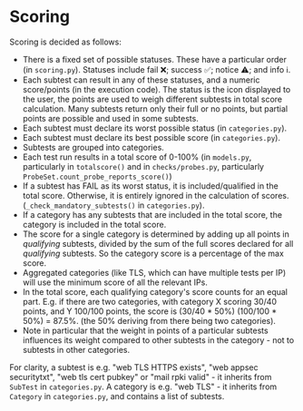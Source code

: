 # Scoring

Scoring is decided as follows:

* There is a fixed set of possible statuses. These have a particular order (in `scoring.py`).
  Statuses include fail ❌; success ✅; notice ⚠️; and info ℹ️. 
* Each subtest can result in any of these statuses, and a numeric score/points (in the execution code).
  The status is the icon displayed to the user, the points are used to weigh different subtests in total score calculation.
  Many subtests return only their full or no points, but partial points are possible and used in some subtests.
* Each subtest must declare its worst possible status (in `categories.py`).
* Each subtest must declare its best possible score (in `categories.py`).
* Subtests are grouped into categories.
* Each test run results in a total score of 0-100%
  (in `models.py`, particularly in `totalscore()` and
  in `checks/probes.py`, particularly `ProbeSet.count_probe_reports_score()`)
* If a subtest has FAIL as its worst status, it is included/qualified in the total score.
  Otherwise, it is entirely ignored in the calculation of scores. (`_check_mandatory_subtests()` in `categories.py`).
* If a category has any subtests that are included in the total score, the category is included in the total score.
* The score for a single category is determined by adding up all points in *qualifying* subtests, divided by the
  sum of the full scores declared for all *qualifying* subtests. So the category score is a percentage of the
  max score.
* Aggregated categories (like TLS, which can have multiple tests per IP) will use the minimum score of all the relevant IPs.
* In the total score, each qualifying category's score counts for an equal part. E.g. if there are two categories, with
  category X scoring 30/40 points, and Y 100/100 points, the score is (30/40 * 50%) (100/100 * 50%) = 87.5%.
  (the 50% deriving from there being two categories).
* Note in particular that the weight in points of a particular subtests influences its weight compared to
  other subtests in the category - not to subtests in other categories.

For clarity, a subtest is e.g. "web TLS HTTPS exists", "web appsec securitytxt", "web tls cert pubkey"
or "mail rpki valid" - it inherits from `SubTest` in `categories.py`.
A category is e.g. "web TLS" - it inherits from `Category` in `categories.py`, and contains a list of subtests.
